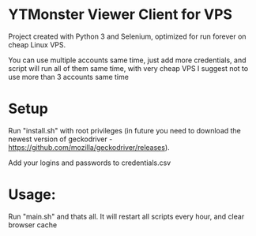 # YTMonster Viewer Client for VPS 

Project created with Python 3 and Selenium, optimized for run forever on cheap Linux VPS.

You can use multiple accounts same time, just add more credentials, and script will run all of them same time, with very cheap VPS I suggest not to use more than 3 accounts same time

# Setup

Run "install.sh" with root privileges (in future you need to download the newest version of geckodriver - https://github.com/mozilla/geckodriver/releases).

Add your logins and passwords to credentials.csv

# Usage:

Run "main.sh" and thats all.
It will restart all scripts every hour, and clear browser cache
